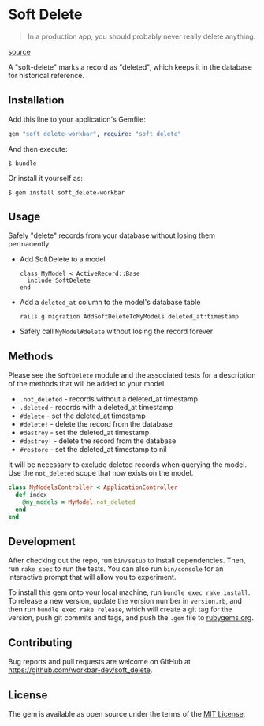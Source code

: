 # Soft Delete

> In a production app, you should probably never really delete anything.

[source](https://twitter.com/theebeastmaster/status/966870021099180034)

A "soft-delete" marks a record as "deleted", which keeps it in the database
for historical reference.

## Installation

Add this line to your application's Gemfile:

```ruby
gem "soft_delete-workbar", require: "soft_delete"
```

And then execute:

    $ bundle

Or install it yourself as:

    $ gem install soft_delete-workbar

## Usage

Safely "delete" records from your database without losing them permanently.

* Add SoftDelete to a model
  ```
  class MyModel < ActiveRecord::Base
    include SoftDelete
  end
  ```
* Add a `deleted_at` column to the model's database table
  ```
  rails g migration AddSoftDeleteToMyModels deleted_at:timestamp
  ```
* Safely call `MyModel#delete` without losing the record forever

## Methods

Please see the `SoftDelete` module and the associated tests for a description of
the methods that will be added to your model.

* `.not_deleted` - records without a deleted_at timestamp
* `.deleted` - records with a deleted_at timestamp
* `#delete` - set the deleted_at timestamp
* `#delete!` - delete the record from the database
* `#destroy` - set the deleted_at timestamp
* `#destroy!` - delete the record from the database
* `#restore` - set the deleted_at timestamp to nil

It will be necessary to exclude deleted records when querying the model.
Use the `not_deleted` scope that now exists on the model.

```ruby
class MyModelsController < ApplicationController
  def index
    @my_models = MyModel.not_deleted
  end
end
```

## Development

After checking out the repo, run `bin/setup` to install dependencies. Then, run
`rake spec` to run the tests. You can also run `bin/console` for an interactive
prompt that will allow you to experiment.

To install this gem onto your local machine, run `bundle exec rake install`. To
release a new version, update the version number in `version.rb`, and then run
`bundle exec rake release`, which will create a git tag for the version, push
git commits and tags, and push the `.gem` file to
[rubygems.org](https://rubygems.org).

## Contributing

Bug reports and pull requests are welcome on GitHub at
https://github.com/workbar-dev/soft_delete.

## License

The gem is available as open source under the terms of the
[MIT License](https://opensource.org/licenses/MIT).
